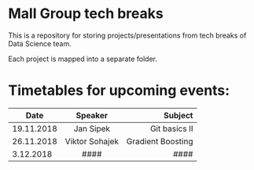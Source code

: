 # Mall Group tech breaks

This is a repository for storing projects/presentations from tech breaks of Data Science team.

Each project is mapped into a separate folder.

# Timetables for upcoming events:

| Date       | Speaker        | Subject           |
| ---------- |:--------------:| -----------------:|
| 19.11.2018 | Jan Sipek      | Git basics II     |
| 26.11.2018 | Viktor Sohajek | Gradient Boosting |
| 3.12.2018  | ####           | ####              |
